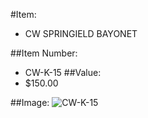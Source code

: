 #Item:
* CW SPRINGIELD BAYONET



##Item Number:
* CW-K-15
##Value:
* $150.00

##Image:
![CW-K-15](../../Images/CW-K-15.jpg)


